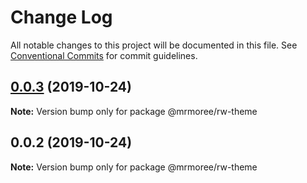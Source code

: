 # Change Log

All notable changes to this project will be documented in this file.
See [Conventional Commits](https://conventionalcommits.org) for commit guidelines.

## [0.0.3](https://github.com/mrmoree/ReweComponents/compare/@mrmoree/rw-theme@0.0.2...@mrmoree/rw-theme@0.0.3) (2019-10-24)

**Note:** Version bump only for package @mrmoree/rw-theme





## 0.0.2 (2019-10-24)

**Note:** Version bump only for package @mrmoree/rw-theme
